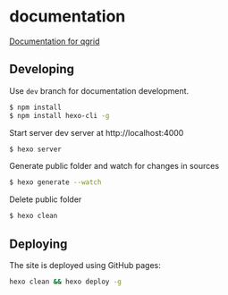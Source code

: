 # documentation
[Documentation for qgrid](https://qgrid.github.io/)


## Developing

Use `dev` branch for documentation development.

``` bash
$ npm install
$ npm install hexo-cli -g
```

Start server dev server at http://localhost:4000

``` bash
$ hexo server
```

Generate public folder and watch for changes in sources

``` bash
$ hexo generate --watch
```

Delete public folder

```bash
$ hexo clean
```

## Deploying

The site is deployed using GitHub pages:

``` bash
hexo clean && hexo deploy -g
```
